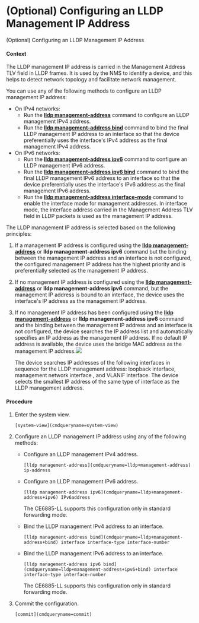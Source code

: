 (Optional) Configuring an LLDP Management IP Address
====================================================

(Optional) Configuring an LLDP Management IP Address

#### Context

The LLDP management IP address is carried in the Management Address TLV field in LLDP frames. It is used by the NMS to identify a device, and this helps to detect network topology and facilitate network management.

You can use any of the following methods to configure an LLDP management IP address:

* On IPv4 networks:
  + Run the [**lldp management-address**](cmdqueryname=lldp+management-address) command to configure an LLDP management IPv4 address.
  + Run the [**lldp management-address bind**](cmdqueryname=lldp+management-address+bind) command to bind the final LLDP management IP address to an interface so that the device preferentially uses the interface's IPv4 address as the final management IPv4 address.
* On IPv6 networks:
  + Run the [**lldp management-address ipv6**](cmdqueryname=lldp+management-address+ipv6) command to configure an LLDP management IPv6 address.
  + Run the [**lldp management-address ipv6 bind**](cmdqueryname=lldp+management-address+ipv6+bind) command to bind the final LLDP management IPv6 address to an interface so that the device preferentially uses the interface's IPv6 address as the final management IPv6 address.
  + Run the [**lldp management-address interface-mode**](cmdqueryname=lldp+management-address+interface-mode) command to enable the interface mode for management addresses. In interface mode, the interface address carried in the Management Address TLV field in LLDP packets is used as the management IP address.

The LLDP management IP address is selected based on the following principles:

1. If a management IP address is configured using the [**lldp management-address**](cmdqueryname=lldp+management-address) or **lldp management-address ipv6** command but the binding between the management IP address and an interface is not configured, the configured management IP address has the highest priority and is preferentially selected as the management IP address.
2. If no management IP address is configured using the [**lldp management-address**](cmdqueryname=lldp+management-address) or **lldp management-address ipv6** command, but the management IP address is bound to an interface, the device uses the interface's IP address as the management IP address.
3. If no management IP address has been configured using the [**lldp management-address**](cmdqueryname=lldp+management-address) or **lldp management-address ipv6** command and the binding between the management IP address and an interface is not configured, the device searches the IP address list and automatically specifies an IP address as the management IP address. If no default IP address is available, the device uses the bridge MAC address as the management IP address.![](public_sys-resources/note_3.0-en-us.png) 
   
   The device searches IP addresses of the following interfaces in sequence for the LLDP management address: loopback interface, management network interface , and VLANIF interface. The device selects the smallest IP address of the same type of interface as the LLDP management address.


#### Procedure

1. Enter the system view.
   
   
   ```
   [system-view](cmdqueryname=system-view)
   ```
2. Configure an LLDP management IP address using any of the following methods:
   
   
   * Configure an LLDP management IPv4 address.
     ```
     [lldp management-address](cmdqueryname=lldp+management-address) ip-address
     ```
   * Configure an LLDP management IPv6 address.
     ```
     [lldp management-address ipv6](cmdqueryname=lldp+management-address+ipv6) IPv6address
     ```
     
     The CE6885-LL supports this configuration only in standard forwarding mode.
   
   
   * Bind the LLDP management IPv4 address to an interface.
     ```
     [lldp management-address bind](cmdqueryname=lldp+management-address+bind) interface interface-type interface-number
     ```
   * Bind the LLDP management IPv6 address to an interface.
     ```
     [lldp management-address ipv6 bind](cmdqueryname=lldp+management-address+ipv6+bind) interface interface-type interface-number
     ```
     
     The CE6885-LL supports this configuration only in standard forwarding mode.
3. Commit the configuration.
   
   
   ```
   [commit](cmdqueryname=commit)
   ```